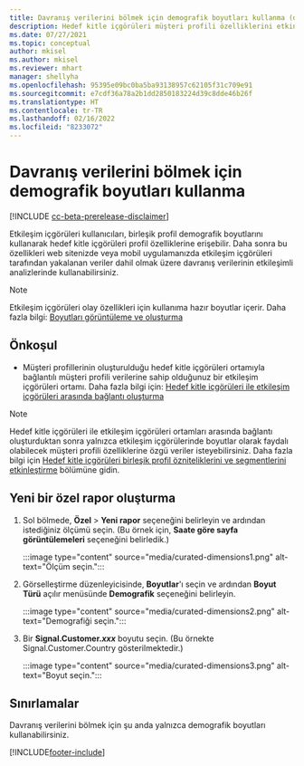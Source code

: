 ```yaml
---
title: Davranış verilerini bölmek için demografik boyutları kullanma (düzenlenmiş boyutlar)
description: Hedef kitle içgörüleri müşteri profili özelliklerini etkinleştirmek için birleşik profil düzenlenmiş boyutlarını kullanın.
ms.date: 07/27/2021
ms.topic: conceptual
author: mkisel
ms.author: mkisel
ms.reviewer: mhart
manager: shellyha
ms.openlocfilehash: 95395e09bc0ba5ba93138957c62105f31c709e91
ms.sourcegitcommit: e7cdf36a78a2b1dd2850183224d39c8dde46b26f
ms.translationtype: HT
ms.contentlocale: tr-TR
ms.lasthandoff: 02/16/2022
ms.locfileid: "8233072"
---
```

# <a name="use-demographic-dimensions-for-splitting-behavioral-data"></a>Davranış verilerini bölmek için demografik boyutları kullanma

[!INCLUDE [cc-beta-prerelease-disclaimer](includes/cc-beta-prerelease-disclaimer.md)]

Etkileşim içgörüleri kullanıcıları, birleşik profil demografik boyutlarını kullanarak hedef kitle içgörüleri profil özelliklerine erişebilir. Daha sonra bu özellikleri web sitenizde veya mobil uygulamanızda etkileşim içgörüleri tarafından yakalanan veriler dahil olmak üzere davranış verilerinin etkileşimli analizlerinde kullanabilirsiniz.

>[!NOTE]
> Etkileşim içgörüleri olay özellikleri için kullanıma hazır boyutlar içerir. Daha fazla bilgi: [Boyutları görüntüleme ve oluşturma](dimensions.md)

## <a name="prerequisite"></a>Önkoşul

- Müşteri profillerinin oluşturulduğu hedef kitle içgörüleri ortamıyla bağlantılı müşteri profili verilerine sahip olduğunuz bir etkileşim içgörüleri ortamı. Daha fazla bilgi için: [Hedef kitle içgörüleri ile etkileşim içgörüleri arasında bağlantı oluşturma](integrate-audience-insights-engagement-insights.md)

> [!NOTE]
> Hedef kitle içgörüleri ile etkileşim içgörüleri ortamları arasında bağlantı oluşturduktan sonra yalnızca etkileşim içgörülerinde boyutlar olarak faydalı olabilecek müşteri profili özelliklerine özgü veriler isteyebilirsiniz. Daha fazla bilgi için [Hedef kitle içgörüleri birleşik profil özniteliklerini ve segmentlerini etkinleştirme](integrate-audience-insights-engagement-insights.md#enable-audience-insights-unified-profiles-attributes-and-segments) bölümüne gidin.

## <a name="create-a-new-custom-report"></a>Yeni bir özel rapor oluşturma

1. Sol bölmede, **Özel** > **Yeni rapor** seçeneğini belirleyin ve ardından istediğiniz ölçümü seçin. (Bu örnek için, **Saate göre sayfa görüntülemeleri** seçeneğini belirledik.)

    :::image type="content" source="media/curated-dimensions1.png" alt-text="Ölçüm seçin.":::

2. Görselleştirme düzenleyicisinde, **Boyutlar**'ı seçin ve ardından **Boyut Türü** açılır menüsünde **Demografik** seçeneğini belirleyin.

    :::image type="content" source="media/curated-dimensions2.png" alt-text="Demografiği seçin.":::

3. Bir **Signal.Customer.*xxx*** boyutu seçin. (Bu örnekte Signal.Customer.Country gösterilmektedir.)

    :::image type="content" source="media/curated-dimensions3.png" alt-text="Boyut seçin.":::
  
## <a name="limitations"></a>Sınırlamalar

Davranış verilerini bölmek için şu anda yalnızca demografik boyutları kullanabilirsiniz.


[!INCLUDE[footer-include](../includes/footer-banner.md)]
